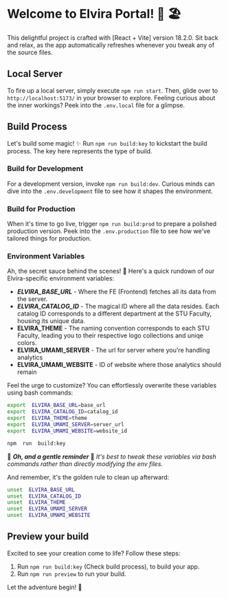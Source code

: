 # Welcome to Elvira Portal! 📘 🏖

This delightful project is crafted with [React + Vite] version 18.2.0.
Sit back and relax, as the app automatically refreshes whenever you tweak any of the source files.

## Local Server

To fire up a local server, simply execute `npm run start`. Then, glide over to `http://localhost:5173/` in your browser to explore.
Feeling curious about the inner workings? Peek into the `.env.local` file for a glimpse.

## Build Process

Let's build some magic! ✨ Run `npm run build:key` to kickstart the build process. The key here represents the type of build.

### Build for Development

For a development version, invoke `npm run build:dev`. Curious minds can dive into the `.env.development` file to see how it shapes the environment.

### Build for Production

When it's time to go live, trigger `npm run build:prod` to prepare a polished production version. Peek into the `.env.production` file to see how we've tailored things for production.

### Environment Variables

Ah, the secret sauce behind the scenes! 🌟 Here's a quick rundown of our Elvira-specific environment variables:

- **_ELVIRA_BASE_URL_** - Where the FE (Frontend) fetches all its data from the server.
- **_ELVIRA_CATALOG_ID_** - The magical ID where all the data resides. Each catalog ID corresponds to a different department at the STU Faculty, housing its unique data.
- **ELVIRA_THEME** - The naming convention corresponds to each STU Faculty, leading you to their respective logo collections and uniqe colors.
- **ELVIRA_UMAMI_SERVER** - The url for server where you're handling analytics
- **ELVIRA_UMAMI_WEBSITE** - ID of website where those analytics should remain

Feel the urge to customize? You can effortlessly overwrite these variables using bash commands:

```bash
export  ELVIRA_BASE_URL=base_url
export  ELVIRA_CATALOG_ID=catalog_id
export  ELVIRA_THEME=theme
export  ELVIRA_UMAMI_SERVER=server_url
export  ELVIRA_UMAMI_WEBSITE=website_id

npm  run  build:key
```

🔔 **_Oh, and a gentle reminder_** 🔔 _It's best to tweak these variables via bash commands rather than directly modifying the env files._

And remember, it's the golden rule to clean up afterward:

```bash
unset  ELVIRA_BASE_URL
unset  ELVIRA_CATALOG_ID
unset  ELVIRA_THEME
unset  ELVIRA_UMAMI_SERVER
unset  ELVIRA_UMAMI_WEBSITE
```

## Preview your build

Excited to see your creation come to life?
Follow these steps:

1. Run `npm run build:key` (Check build process), to build your app.
2. Run `npm run preview` to run your build.

Let the adventure begin! 🚀
